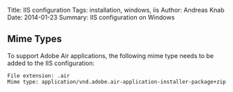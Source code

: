 Title: IIS configuration
Tags: installation, windows, iis
Author: Andreas Knab
Date: 2014-01-23
Summary: IIS configuration on Windows


Mime Types
----------

To support Adobe Air applications, the following mime type needs to be added
to the IIS configuration:

	File extension: .air 
	Mime type: application/vnd.adobe.air-application-installer-package+zip

